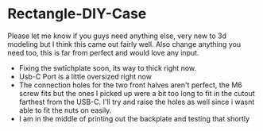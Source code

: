 # Rectangle-DIY-Case
Please let me know if you guys need anything else, very new to 3d modeling but I think this came out fairly well. Also change anything you need too, this is far from perfect and would love any input.
- Fixing the swtichplate soon, its way to thick right now.
- Usb-C Port is a little oversized right now
- The connection holes for the two front halves aren't perfect, the M6 screw fits but the ones I picked up were a bit too long to fit in the cutout farthest from the USB-C. I'll try and raise the holes as well since i wasnt able to fit the nuts on easily.
- I am in the middle of printing out the backplate and testing that shortly
